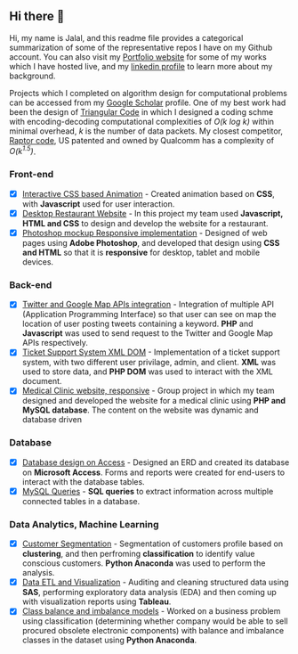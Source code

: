 ## Hi there 👋

Hi, my name is Jalal, and this readme file provides a categorical summarization of some of the representative repos I have on my Github account. You can also visit my [Portfolio website](https://www.jalalq.ca/) for some of my works which I have hosted live, and my [linkedin profile](https://www.linkedin.com/in/jalaluddin-qureshi/) to learn more about my background. 

Projects which I completed on algorithm design for computational problems can be accessed from my [Google Scholar](https://scholar.google.com/citations?user=pD7SKxQAAAAJ&hl=en) profile. One of my best work had been the design of [Triangular Code](https://en.wikipedia.org/wiki/Triangular_network_coding) in which I designed a coding schme with encoding-decoding computational complexities of *O(k log k)* within minimal overhead, *k* is the number of data packets. My closest competitor, [Raptor code](https://www.qualcomm.com/media/documents/files/raptorq-technical-overview.pdf), US patented and owned by Qualcomm has a complexity of *O(k<sup>1.5</sup>)*.

### Front-end
- [x] [Interactive CSS based Animation](https://github.com/JalalQ/5104-CSS-Animation) - Created animation based on **CSS**, with **Javascript** used for user interaction. 
- [x] [Desktop Restaurant Website](https://github.com/JalalQ/5103-Restaurant-Group) - In this project my team used **Javascript, HTML and CSS** to design and develop the website for a restaurant.
- [x] [Photoshop mockup Responsive implementation](https://github.com/JalalQ/5104-Photoshop-Responsive-Mockup) - Designed of web pages using **Adobe Photoshop**, and developed that design using **CSS and HTML** so that it is **responsive** for desktop, tablet and mobile devices.

### Back-end 
- [x] [Twitter and Google Map APIs integration](https://github.com/JalalQ/5203-Twitter-GoogleMap-Apis) - Integration of multiple API (Application Programming Interface) so that user can see on map the location of user posting tweets containing a keyword. **PHP** and **Javascript** was used to send request to the Twitter and Google Map APIs respectively.
- [x] [Ticket Support System XML DOM](https://github.com/JalalQ/5203-Ticket-Support-XML) - Implementation of a ticket support system, with two different user privilage, admin, and client. **XML** was used to store data, and **PHP DOM** was used to interact with the XML document.
- [x] [Medical Clinic website, responsive](https://github.com/JalalQ/5202-PHP-Group-Clinic) - Group project in which my team designed and developed the website for a medical clinic using **PHP and MySQL database**. The content on the website was dynamic and database driven

### Database
- [x] [Database design on Access](https://github.com/JalalQ/4007-Access-Database) - Designed an ERD and created its database on **Microsoft Access**. Forms and reports were created for end-users to interact with the database tables.
- [x] [MySQL Queries](https://github.com/JalalQ/5105-MySQL-Queries) - **SQL queries** to extract information across multiple connected tables in a database.

### Data Analytics, Machine Learning
- [x] [Customer Segmentation](https://github.com/JalalQ/4023-Anaconda-Cutomer-Segmentation) - Segmentation of customers profile based on **clustering**, and then perfroming **classification** to identify value conscious customers. **Python Anaconda** was used to perform the analysis.
- [x] [Data ETL and Visualization](https://github.com/JalalQ/4022-Data-Preparation-Visualization) - Auditing and cleaning structured data using **SAS**, performing exploratory data analysis (EDA) and then coming up with visualization reports using **Tableau**.
- [x] [Class balance and imbalance models](https://github.com/JalalQ/4045-Classification-Anaconda) - Worked on a business problem using classification (determining whether company would be able to sell procured obsolete electronic components) with balance and imbalance classes in the dataset using **Python Anaconda**. 

